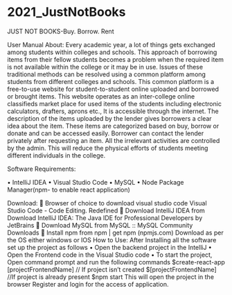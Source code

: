 # 2021_JustNotBooks
JUST NOT BOOKS-Buy. Borrow. Rent

User Manual
About:
Every academic year, a lot of things gets exchanged among students within colleges and schools. This approach of borrowing items from their fellow students becomes a problem when the required item is not available within the college or it may be in use. Issues of these traditional methods can be resolved using a common platform among students from different colleges and schools. This common platform is a free-to-use website for student-to-student online uploaded and borrowed or brought items.
This website operates as an inter-college online classifieds market place for used items of the students including electronic calculators, drafters, aprons etc., It is accessible through the internet. The description of the items uploaded by the lender gives borrowers a clear idea about the item. These items are categorized based on buy, borrow or donate and can be accessed easily. Borrower can contact the lender privately after requesting an item. All the irrelevant activities are controlled by the admin. This will reduce the physical efforts of students meeting different individuals in the college.

Software Requirements:

•	IntelliJ IDEA
•	Visual Studio Code
•	MySQL
•	Node Package Manager(npm- to enable react application)

Download:
	Browser of choice to download visual studio code Visual Studio Code - Code Editing. Redefined
	Download IntelliJ IDEA from Download IntelliJ IDEA: The Java IDE for Professional Developers by JetBrains
	Download MySQL from MySQL :: MySQL Community Downloads
	Install npm from npm | get npm (npmjs.com)
Download as per the OS either windows or IOS
How to Use:
After Installing all the software set up the project as follows
•	Open the backend project in the IntelliJ
•	Open the Frontend code in the Visual Studio code
•	To start the project, Open command prompt and run the following commands
$create-react-app  [projectFrontendName] // If project isn’t created
$[projectFrontendName] //If project is already present
$npm start
This will open the project in the browser
Register and login for the access of application.




